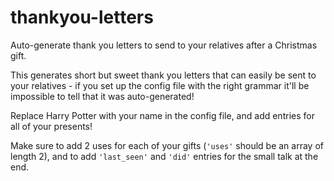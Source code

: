 thankyou-letters
================

Auto-generate thank you letters to send to your relatives after a Christmas gift.

This generates short but sweet thank you letters that can easily be sent to your relatives - if you set up the config file with the right grammar it'll be impossible to tell that it was auto-generated!

Replace Harry Potter with your name in the config file, and add entries for all of your presents!

Make sure to add 2 uses for each of your gifts (`'uses'` should be an array of length 2), and to add `'last_seen'` and `'did'` entries for the small talk at the end.